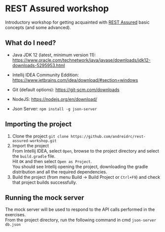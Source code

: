 # REST Assured workshop
Introductory workshop for getting acquainted with [REST Assured](http://rest-assured.io/) basic concepts (and some advanced).


## What do I need?
- Java JDK 12 (latest, minimum version 11):
    https://www.oracle.com/technetwork/java/javase/downloads/jdk12-downloads-5295953.html
    
- Intellij IDEA Community Eddition:
    https://www.jetbrains.com/idea/download/#section=windows
    
- Git (default options):
    https://git-scm.com/downloads
    
- NodeJS:
    https://nodejs.org/en/download/

- Json Server:
    `npm install -g json-server`

## Importing the project
1. Clone the project
`git clone https://github.com/andreidrc/rest-assured-workshop.git`
2. Import the project  
From Intellij IDEA, select `Open`, browse to the project directory and select the `build.gradle` file.  
Hit `OK` and then select `Open as Project`.  
You should see Intellij opening the project, downloading the gradle distribution and all the required dependencies.
3. Build the project (from menu Build -> Build Project or `Ctrl+F9`) and check that project builds successfully.

## Running the mock server
The mock server will be used to respond to the API calls performed in the exercises.  
From the project directory, run the following command in cmd `json-server db.json`
